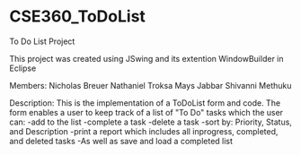 # CSE360_ToDoList
To Do List Project

This project was created using JSwing and its extention WindowBuilder in Eclipse

  Members: 	Nicholas Breuer
		Nathaniel Troksa
		Mays Jabbar
		Shivanni Methuku
    
  Description:	This is the implementation of a ToDoList form and code.
  	The form enables a user to keep track of a list of "To Do" tasks which the user can:
		-add to the list
		-complete a task
		-delete a task
		-sort by: Priority, Status, and Description
		-print a report which includes all inprogress, completed, and deleted tasks
    -As well as save and load a completed list
    
